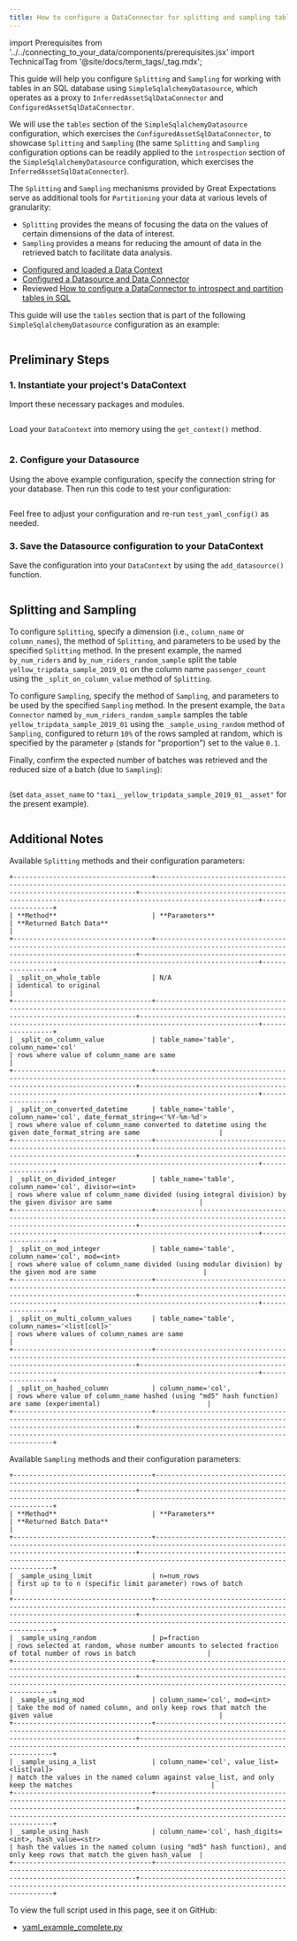 ```yaml
---
title: How to configure a DataConnector for splitting and sampling tables in SQL
---
```

import Prerequisites from '../../connecting_to_your_data/components/prerequisites.jsx'
import TechnicalTag from '@site/docs/term_tags/_tag.mdx';

This guide will help you configure `Splitting` and `Sampling` for working with tables in an SQL database using
`SimpleSqlalchemyDatasource`, which operates as a proxy to `InferredAssetSqlDataConnector` and
`ConfiguredAssetSqlDataConnector`.

We will use the `tables` section of the `SimpleSqlalchemyDatasource` configuration, which exercises the
`ConfiguredAssetSqlDataConnector`, to showcase `Splitting` and `Sampling` (the same `Splitting` and `Sampling`
configuration options can be readily applied to the `introspection` section of the `SimpleSqlalchemyDatasource`
configuration, which exercises the `InferredAssetSqlDataConnector`).

The `Splitting` and `Sampling` mechanisms provided by Great Expectations serve as additional tools for `Partitioning`
your data at various levels of granularity:
- `Splitting` provides the means of focusing the <TechnicalTag tag="batch" text="Batch" /> data on the values of certain dimensions of the data of interest.
- `Sampling` provides a means for reducing the amount of data in the retrieved batch to facilitate data analysis.

<Prerequisites>

- [Configured and loaded a Data Context](../../../tutorials/getting_started/initialize_a_data_context.md)
- [Configured a Datasource and Data Connector](../../../reference/datasources.md)
- Reviewed [How to configure a DataConnector to introspect and partition tables in SQL](../how_to_configure_a_dataconnector_to_introspect_and_partition_tables_in_sql.md)

</Prerequisites>

This guide will use the `tables` section that is part of the following `SimpleSqlalchemyDatasource` configuration as an
example:

```python file=../../../../tests/integration/docusaurus/connecting_to_your_data/how_to_introspect_and_partition_your_data/sql_database/yaml_example_complete.py#L9-L77
```

## Preliminary Steps

### 1. Instantiate your project's DataContext

Import these necessary packages and modules.

```python file=../../../../tests/integration/docusaurus/connecting_to_your_data/how_to_introspect_and_partition_your_data/sql_database/yaml_example_complete.py#L3
```

Load your `DataContext` into memory using the `get_context()` method.

```python file=../../../../tests/integration/docusaurus/connecting_to_your_data/how_to_introspect_and_partition_your_data/sql_database/yaml_example_complete.py#L7
```

### 2. Configure your Datasource

Using the above example configuration, specify the connection string for your database.  Then run this code to test your
configuration:

```python file=../../../../tests/integration/docusaurus/connecting_to_your_data/how_to_introspect_and_partition_your_data/sql_database/yaml_example_complete.py#L86
```

Feel free to adjust your configuration and re-run `test_yaml_config()` as needed.

### 3. Save the Datasource configuration to your DataContext

Save the configuration into your `DataContext` by using the `add_datasource()` function.

```python file=../../../../tests/integration/docusaurus/connecting_to_your_data/how_to_introspect_and_partition_your_data/sql_database/yaml_example_complete.py#L88
```

## Splitting and Sampling

To configure `Splitting`, specify a dimension (i.e., `column_name` or `column_names`), the method of `Splitting`, and
parameters to be used by the specified `Splitting` method.  In the present example, the <TechnicalTag tag="data_connector" text="Data Connectors" /> named
`by_num_riders` and `by_num_riders_random_sample` split the table `yellow_tripdata_sample_2019_01` on the column name
`passenger_count` using the `_split_on_column_value` method of `Splitting`.

To configure `Sampling`, specify the method of `Sampling`, and parameters to be used by the specified `Sampling` method.
In the present example, the `Data Connector` named `by_num_riders_random_sample` samples the table
`yellow_tripdata_sample_2019_01` using the `_sample_using_random` method of `Sampling`, configured to return `10%` of
the rows sampled at random, which is specified by the parameter `p` (stands for "proportion") set to the value `0.1`.

Finally, confirm the expected number of batches was retrieved and the reduced size of a batch (due to `Sampling`):

```python file=../../../../tests/integration/docusaurus/connecting_to_your_data/how_to_introspect_and_partition_your_data/sql_database/yaml_example_complete.py#L169-L173
```

(set `data_asset_name` to `"taxi__yellow_tripdata_sample_2019_01__asset"` for the present example).

```python file=../../../../tests/integration/docusaurus/connecting_to_your_data/how_to_introspect_and_partition_your_data/sql_database/yaml_example_complete.py#L179-L186
```

## Additional Notes

Available `Splitting` methods and their configuration parameters:

    +-----------------------------------+---------------------------------------------------------------------------------------------------------------------------------------+----------------------------------------------------------------------------------------------------+-----------------+
    | **Method**                      	| **Parameters**                                                                                                                        | **Returned Batch Data**                                                                                              |
    +-----------------------------------+---------------------------------------------------------------------------------------------------------------------------------------+----------------------------------------------------------------------------------------------------+-----------------+
    | _split_on_whole_table             | N/A                                                                                                                                   | identical to original                                                                                                |
    +-----------------------------------+---------------------------------------------------------------------------------------------------------------------------------------+----------------------------------------------------------------------------------------------------+-----------------+
    | _split_on_column_value            | table_name='table', column_name='col'                                                                                                 | rows where value of column_name are same                                                                             |
    +-----------------------------------+---------------------------------------------------------------------------------------------------------------------------------------+----------------------------------------------------------------------------------------------------+-----------------+
    | _split_on_converted_datetime      | table_name='table', column_name='col', date_format_string=<'%Y-%m-%d'>                                                                | rows where value of column_name converted to datetime using the given date_format_string are same                    |
    +-----------------------------------+---------------------------------------------------------------------------------------------------------------------------------------+----------------------------------------------------------------------------------------------------+-----------------+
    | _split_on_divided_integer         | table_name='table', column_name='col', divisor=<int>                                                                                  | rows where value of column_name divided (using integral division) by the given divisor are same                      |
    +-----------------------------------+---------------------------------------------------------------------------------------------------------------------------------------+----------------------------------------------------------------------------------------------------+-----------------+
    | _split_on_mod_integer             | table_name='table', column_name='col', mod=<int>                                                                                      | rows where value of column_name divided (using modular division) by the given mod are same                           |
    +-----------------------------------+---------------------------------------------------------------------------------------------------------------------------------------+----------------------------------------------------------------------------------------------------+-----------------+
    | _split_on_multi_column_values     | table_name='table', column_names='<list[col]>'                                                                                        | rows where values of column_names are same                                                                           |
    +-----------------------------------+---------------------------------------------------------------------------------------------------------------------------------------+----------------------------------------------------------------------------------------------------+-----------------+
    | _split_on_hashed_column           | column_name='col',                                                                                                                    | rows where value of column_name hashed (using "md5" hash function) are same (experimental)                           |
    +-----------------------------------+---------------------------------------------------------------------------------------------------------------------------------------+----------------------------------------------------------------------------------------------------------------------+


Available `Sampling` methods and their configuration parameters:

    +-----------------------------------+---------------------------------------------------------------------------------------------------------------------------------------+----------------------------------------------------------------------------------------------------------------------+
    | **Method**                      	| **Parameters**                                                                                                                        | **Returned Batch Data**                                                                                              |
    +-----------------------------------+---------------------------------------------------------------------------------------------------------------------------------------+----------------------------------------------------------------------------------------------------------------------+
    | _sample_using_limit               | n=num_rows                                                                                                                            | first up to to n (specific limit parameter) rows of batch                                                            | 
    +-----------------------------------+---------------------------------------------------------------------------------------------------------------------------------------+----------------------------------------------------------------------------------------------------------------------+
    | _sample_using_random              | p=fraction                                                                                                                            | rows selected at random, whose number amounts to selected fraction of total number of rows in batch                  |
    +-----------------------------------+---------------------------------------------------------------------------------------------------------------------------------------+----------------------------------------------------------------------------------------------------------------------+
    | _sample_using_mod                 | column_name='col', mod=<int>                                                                                                          | take the mod of named column, and only keep rows that match the given value                                          |
    +-----------------------------------+---------------------------------------------------------------------------------------------------------------------------------------+----------------------------------------------------------------------------------------------------------------------+
    | _sample_using_a_list              | column_name='col', value_list=<list[val]>                                                                                             | match the values in the named column against value_list, and only keep the matches                                   |
    +-----------------------------------+---------------------------------------------------------------------------------------------------------------------------------------+----------------------------------------------------------------------------------------------------------------------+
    | _sample_using_hash                | column_name='col', hash_digits=<int>, hash_value=<str>                                                                                | hash the values in the named column (using "md5" hash function), and only keep rows that match the given hash_value  |
    +-----------------------------------+---------------------------------------------------------------------------------------------------------------------------------------+----------------------------------------------------------------------------------------------------------------------+


To view the full script used in this page, see it on GitHub:

- [yaml_example_complete.py](https://github.com/great-expectations/great_expectations/blob/develop/tests/integration/docusaurus/connecting_to_your_data/how_to_introspect_and_partition_your_data/sql_database/yaml_example_complete.py)

